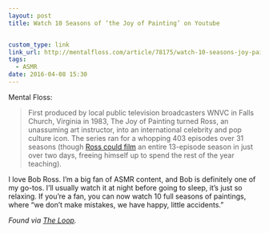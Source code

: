 ```yaml
---
layout: post
title: Watch 10 Seasons of ‘the Joy of Painting’ on Youtube


custom_type: link
link_url: http://mentalfloss.com/article/78175/watch-10-seasons-joy-painting-youtube-free
tags:
  - ASMR
date: 2016-04-08 15:30
---
```

Mental Floss:

> First produced by local public television broadcasters WNVC in Falls Church, Virginia in 1983, The Joy of Painting turned Ross, an unassuming art instructor, into an international celebrity and pop culture icon. The series ran for a whopping 403 episodes over 31 seasons (though [Ross could film](http://mentalfloss.com/article/23260/5-happy-little-things-you-didnt-know-about-bob-ross) an entire 13-episode season in just over two days, freeing himself up to spend the rest of the year teaching).

I love Bob Ross. I’m a big fan of ASMR content, and Bob is definitely one of my go-tos. I’ll usually watch it at night before going to sleep, it’s just so relaxing. If you’re a fan, you can now watch 10 full seasons of paintings, where “we don’t make mistakes, we have happy, little accidents.”

*Found via [The Loop](http://www.loopinsight.com/2016/04/05/10-seasons-of-the-joy-of-painting-on-youtube-2/).*
